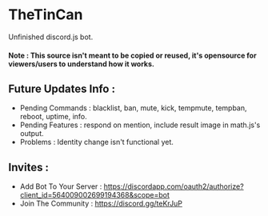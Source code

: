 # TheTinCan
Unfinished discord.js bot.
#### Note : This source isn't meant to be copied or reused, it's opensource for viewers/users to understand how it works.
## Future Updates Info :
- Pending Commands : blacklist, ban, mute, kick, tempmute, tempban, reboot, uptime, info.
- Pending Features : respond on mention, include result image in math.js's output.
- Problems : Identity change isn't functional yet.

## Invites :
- Add Bot To Your Server : https://discordapp.com/oauth2/authorize?client_id=564009002699194368&scope=bot
- Join The Community : https://discord.gg/teKrJuP
